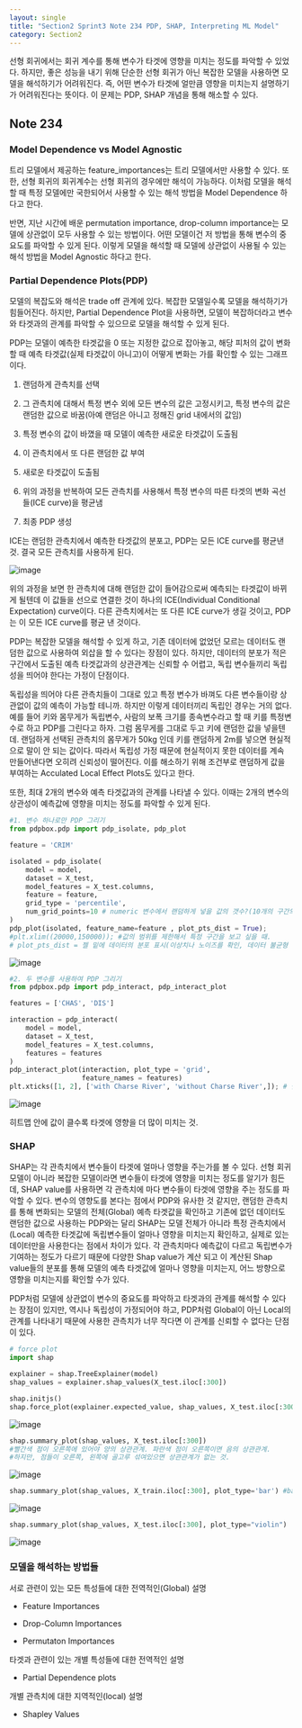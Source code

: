```yaml
---
layout: single
title: "Section2 Sprint3 Note 234 PDP, SHAP, Interpreting ML Model"
category: Section2
---
```


선형 회귀에서는 회귀 계수를 통해 변수가 타겟에 영향을 미치는 정도를 파악할 수 있었다. 하지만, 좋은 성능을 내기 위해 단순한 선형 회귀가 아닌 복잡한 모델을 사용하면 모델을 해석하기가 어려워진다.
즉, 어떤 변수가 타겟에 얼만큼 영향을 미치는지 설명하기가 어려워진다는 뜻이다. 이 문제는 PDP, SHAP 개념을 통해 해소할 수 있다.

## Note 234
### Model Dependence vs Model Agnostic
트리 모델에서 제공하는 feature_importances는 트리 모델에서만 사용할 수 있다. 또한, 선형 회귀의 회귀계수는 선형 회귀의 경우에만 해석이 가능하다.
이처럼 모델을 해석할 때 특정 모델에만 국한되어서 사용할 수 있는 해석 방법을 Model Dependence 하다고 한다.

반면, 지난 시간에 배운 permutation importance, drop-column importance는 모델에 상관없이 모두 사용할 수 있는 방법이다. 어떤 모델이건 저 방법을 통해 변수의 중요도를 파악할 수 있게 된다.
이렇게 모델을 해석할 때 모델에 상관없이 사용될 수 있는 해석 방법을 Model Agnostic 하다고 한다.

### Partial Dependence Plots(PDP)
모델의 복잡도와 해석은 trade off 관계에 있다. 복잡한 모델일수록 모델을 해석하기가 힘들어진다. 하지만, Partial Dependence Plot을 사용하면, 모델이 복잡하더라고 변수와 타겟과의 관계를
파악할 수 있으므로 모델을 해석할 수 있게 된다.

PDP는 모델이 예측한 타겟값을 0 또는 지정한 값으로 잡아놓고, 해당 피처의 값이 변화할 때 예측 타겟값(실제 타겟값이 아니고)이 어떻게 변화는 가를 확인할 수 있는 그래프이다. 

1) 랜덤하게 관측치를 선택

2) 그 관측치에 대해서 특정 변수 외에 모든 변수의 값은 고정시키고, 특정 변수의 값은 랜덤한 값으로 바꿈(아예 랜덤은 아니고 정해진 grid 내에서의 값임)

3) 특정 변수의 값이 바꼈을 때 모델이 예측한 새로운 타겟값이 도출됨

4) 이 관측치에서 또 다른 랜덤한 값 부여

5) 새로운 타겟값이 도출됨

6) 위의 과정을 반복하여 모든 관측치를 사용해서 특정 변수의 따른 타겟의 변화 곡선들(ICE curve)을 평균냄

7) 최종 PDP 생성

ICE는 랜덤한 관측치에서 예측한 타겟값의 분포고, PDP는 모든 ICE curve를 평균낸 것. 결국 모든 관측치를 사용하게 된다.

![image](https://user-images.githubusercontent.com/97672187/158373189-c31ee196-184a-478e-b887-0f8f91c5f666.png)

위의 과정을 보면 한 관측치에 대해 랜덤한 값이 들어감으로써 예측되는 타겟값이 바뀌게 될텐데 이 값들을 선으로 연결한 것이 하나의 ICE(Individual Conditional Expectation) curve이다.
다른 관측치에서는 또 다른 ICE curve가 생길 것이고, PDP는 이 모든 ICE curve를 평균 낸 것이다.

PDP는 복잡한 모델을 해석할 수 있게 하고, 기존 데이터에 없었던 모르는 데이터도 랜덤한 값으로 사용하여 외삽을 할 수 있다는 장점이 있다. 하지만, 데이터의 분포가 적은 구간에서 도출된 
예측 타겟값과의 상관관계는 신뢰할 수 어렵고, 독립 변수들끼리 독립성을 띄어야 한다는 가정이 단점이다.

독립성을 띄어야 다른 관측치들이 그대로 있고 특정 변수가 바껴도 다른 변수들이랑 상관없이 값의 예측이 가능할 테니까. 하지만 이렇게 데이터끼리 독립인 경우는 거의 없다. 
예를 들어 키와 몸무게가 독립변수, 사람의 보폭 크기를 종속변수라고 할 때 키를 특정변수로 하고 PDP를 그린다고 하자. 그럼 몸무게를 그대로 두고 키에 랜덤한 값을 넣을텐데. 
랜덤하게 선택된 관측치의 몸무게가 50kg 인데 키를 랜덤하게 2m를 넣으면 현실적으로 말이 안 되는 값이다. 따라서 독립성 가정 때문에 현실적이지 못한 데이터를 계속 만들어낸다면 오히려 
신뢰성이 떨어진다. 이를 해소하기 위해 조건부로 랜덤하게 값을 부여하는 Acculated Local Effect Plots도 있다고 한다.

또한, 최대 2개의 변수와 예측 타겟값과의 관계를 나타낼 수 있다. 이때는 2개의 변수의 상관성이 예측값에 영향을 미치는 정도를 파악할 수 있게 된다.

```python
#1. 변수 하나로만 PDP 그리기
from pdpbox.pdp import pdp_isolate, pdp_plot

feature = 'CRIM'

isolated = pdp_isolate(
    model = model,
    dataset = X_test,
    model_features = X_test.columns,
    feature = feature,
    grid_type = 'percentile',
    num_grid_points=10 # numeric 변수에서 랜덤하게 넣을 값의 갯수?(10개의 구간의 값을 랜덤하게 부여한다.)
)
pdp_plot(isolated, feature_name=feature , plot_pts_dist = True);
#plt.xlim((20000,150000)); #값의 범위를 제한해서 특정 구간을 보고 싶을 때.
# plot_pts_dist = 젤 밑에 데이터의 분포 표시(이상치나 노이즈를 확인, 데이터 불균형 확인) 이를 통해 이 값을 신뢰할지 말지 결정할 수도 있다.
```

![image](https://user-images.githubusercontent.com/97672187/158375996-03277824-7a07-4a4e-b9ea-b40c2f939e91.png)


```python
#2. 두 변수를 사용하여 PDP 그리기
from pdpbox.pdp import pdp_interact, pdp_interact_plot

features = ['CHAS', 'DIS']

interaction = pdp_interact(
    model = model,
    dataset = X_test,
    model_features = X_test.columns,
    features = features
)
pdp_interact_plot(interaction, plot_type = 'grid',
                  feature_names = features)
plt.xticks([1, 2], ['with Charse River', 'without Charse River',]); # 범주형 변수에서 encoding된 값을 원래대로 표현하기 위해서 xticks로 직접 바꿈.

```

![image](https://user-images.githubusercontent.com/97672187/158376106-5746df0c-0322-47c7-804b-00ff3ccf58d9.png)

히트맵 안에 값이 클수록 타겟에 영향을 더 많이 미치는 것.


### SHAP
SHAP는 각 관측치에서 변수들이 타겟에 얼마나 영향을 주는가를 볼 수 있다. 선형 회귀 모델이 아니라 복잡한 모델이라면 변수들이 타겟에 영향을 미치는 정도를 알기가 힘든데, SHAP value를 사용하면
각 관측치에 마다 변수들이 타겟에 영향을 주는 정도를 파악할 수 있다. 변수의 영향도를 본다는 점에서 PDP와 유사한 것 같지만, 랜덤한 관측치를 통해 변화되는 모델의 전체(Global) 예측 타겟값을 
확인하고 기존에 없던 데이터도 랜덤한 값으로 사용하는 PDP와는 달리 SHAP는 모델 전체가 아니라 특정 관측치에서(Local) 예측한 타겟값에 독립변수들이 얼마나 영향을 미치는지 확인하고, 실제로 있는
데이터만을 사용한다는 점에서 차이가 있다. 각 관측치마다 예측값이 다르고 독립변수가 기여하는 정도가 다르기 때문에 다양한 Shap value가 계산 되고 이 계산된 Shap value들의 분포를 통해
모델의 예측 타겟값에 얼마나 영향을 미치는지, 어느 방향으로 영향을 미치는지를 확인할 수가 있다.

PDP처럼 모델에 상관없이 변수의 중요도를 파악하고 타겟과의 관계를 해석할 수 있다는 장점이 있지만, 역시나 독립성이 가정되어야 하고, PDP처럼 Global이 아닌 Local의 관계를 나타내기 때문에
사용한 관측치가 너무 작다면 이 관계를 신뢰할 수 없다는 단점이 있다.

```python
# force plot
import shap

explainer = shap.TreeExplainer(model)
shap_values = explainer.shap_values(X_test.iloc[:300])

shap.initjs()
shap.force_plot(explainer.expected_value, shap_values, X_test.iloc[:300])
```
![image](https://user-images.githubusercontent.com/97672187/158379972-eae93691-3250-4baa-86a2-dc36416f2450.png)

```python
shap.summary_plot(shap_values, X_test.iloc[:300])
#빨간색 점이 오른쪽에 있어야 양의 상관관계. 파란색 점이 오른쪽이면 음의 상관관계.
#하지만, 점들이 오른쪽, 왼쪽에 골고루 섞여있으면 상관관계가 없는 것.

```

![image](https://user-images.githubusercontent.com/97672187/158380101-56805a02-5971-4dd1-87c5-c6cd7efa2885.png)


```python
shap.summary_plot(shap_values, X_train.iloc[:300], plot_type='bar') #bar는 shap value를 평균내서 기여도를 파악하는 것.
```

![image](https://user-images.githubusercontent.com/97672187/158380251-84220490-64ac-4a1d-b45d-726382a135da.png)

```python
shap.summary_plot(shap_values, X_test.iloc[:300], plot_type="violin")

```

![image](https://user-images.githubusercontent.com/97672187/158380289-ab955491-fa16-445a-b8ef-060e3deef1bf.png)



### 모델을 해석하는 방법들

서로 관련이 있는 모든 특성들에 대한 전역적인(Global) 설명

- Feature Importances

- Drop-Column Importances

- Permutaton Importances

타겟과 관련이 있는 개별 특성들에 대한 전역적인 설명

- Partial Dependence plots

개별 관측치에 대한 지역적인(local) 설명

- Shapley Values

